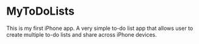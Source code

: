 MyToDoLists
============

This is my first iPhone app. A very simple to-do list app that allows user to create multiple to-do lists and share across iPhone devices.
